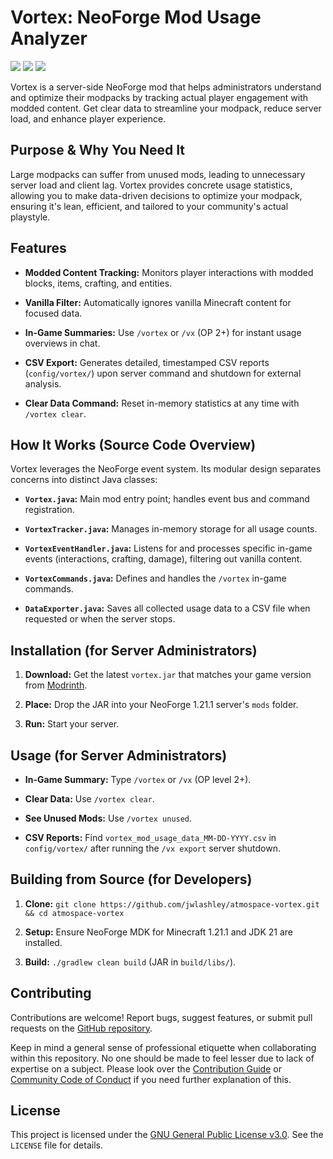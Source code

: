 # Vortex: NeoForge Mod Usage Analyzer 
<p align="left">
  <a href="https://github.com/jwlashley/atmospace-vortex"><img src="https://badgen.net/badge/Development/Active/green" /></a>
  <a href=""><img src="https://badgen.net/badge/Stable/1.1.4/blue" /></a>
  <a href="https://www.gnu.org/licenses/gpl-3.0.en.html"><img src="https://badgen.net/badge/License/GPL3/red" /></a>
  
</p>

Vortex is a server-side NeoForge mod that helps administrators understand and optimize their modpacks by tracking actual player engagement with modded content. Get clear data to streamline your modpack, reduce server load, and enhance player experience.

## Purpose & Why You Need It

Large modpacks can suffer from unused mods, leading to unnecessary server load and client lag. Vortex provides concrete usage statistics, allowing you to make data-driven decisions to optimize your modpack, ensuring it's lean, efficient, and tailored to your community's actual playstyle.

## Features

* **Modded Content Tracking:** Monitors player interactions with modded blocks, items, crafting, and entities.

* **Vanilla Filter:** Automatically ignores vanilla Minecraft content for focused data.

* **In-Game Summaries:** Use `/vortex` or `/vx` (OP 2+) for instant usage overviews in chat.

* **CSV Export:** Generates detailed, timestamped CSV reports (`config/vortex/`) upon server command and shutdown for external analysis.

* **Clear Data Command:** Reset in-memory statistics at any time with `/vortex clear`.

## How It Works (Source Code Overview)

Vortex leverages the NeoForge event system. Its modular design separates concerns into distinct Java classes:

* **`Vortex.java`:** Main mod entry point; handles event bus and command registration.

* **`VortexTracker.java`:** Manages in-memory storage for all usage counts.

* **`VortexEventHandler.java`:** Listens for and processes specific in-game events (interactions, crafting, damage), filtering out vanilla content.

* **`VortexCommands.java`:** Defines and handles the `/vortex` in-game commands.

* **`DataExporter.java`:** Saves all collected usage data to a CSV file when requested or when the server stops.

## Installation (for Server Administrators)

1.  **Download:** Get the latest `vortex.jar` that matches your game version from [Modrinth](https://modrinth.com/mod/atmospace-vortex).

3.  **Place:** Drop the JAR into your NeoForge 1.21.1 server's `mods` folder.

4.  **Run:** Start your server.

## Usage (for Server Administrators)

* **In-Game Summary:** Type `/vortex` or `/vx` (OP level 2+).

* **Clear Data:** Use `/vortex clear`.

* **See Unused Mods:** Use `/vortex unused`.

* **CSV Reports:** Find `vortex_mod_usage_data_MM-DD-YYYY.csv` in `config/vortex/` after running the `/vx export` server shutdown.

## Building from Source (for Developers)

1.  **Clone:** `git clone https://github.com/jwlashley/atmospace-vortex.git && cd atmospace-vortex`

2.  **Setup:** Ensure NeoForge MDK for Minecraft 1.21.1 and JDK 21 are installed.

3.  **Build:** `./gradlew clean build` (JAR in `build/libs/`).

## Contributing

Contributions are welcome! Report bugs, suggest features, or submit pull requests on the [GitHub repository](https://github.com/jwlashley/atmospace-vortex).

Keep in mind a general sense of professional etiquette when collaborating within this repository. No one should be made to feel lesser due to lack of expertise on a subject.
Please look over the [Contribution Guide](https://github.com/jwlashley/atmospace-vortex/blob/main/CONTRIBUTING.md) or [Community Code of Conduct](https://github.com/jwlashley/atmospace-vortex/tree/main?tab=coc-ov-file) if you need further explanation of this.

## License

This project is licensed under the [GNU General Public License v3.0](https://www.gnu.org/licenses/gpl-3.0.en.html). See the `LICENSE` file for details.
